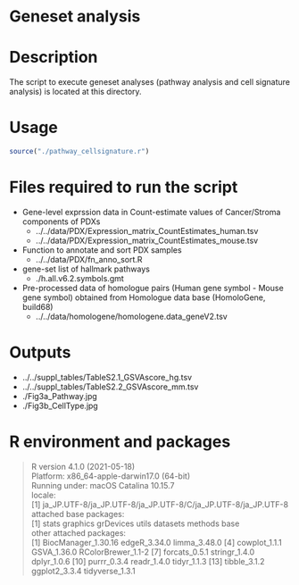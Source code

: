 # Geneset analysis 

# Description
The script to execute geneset analyses (pathway analysis and cell signature analysis) is located at this directory.

# Usage
```R
source("./pathway_cellsignature.r")
```

# Files required to run the script
- Gene-level exprssion data in Count-estimate values of Cancer/Stroma components of PDXs 
  - ../../data/PDX/Expression_matrix_CountEstimates_human.tsv
  - ../../data/PDX/Expression_matrix_CountEstimates_mouse.tsv
- Function to annotate and sort PDX samples
  - ../../data/PDX/fn_anno_sort.R
- gene-set list of hallmark pathways 
  - ./h.all.v6.2.symbols.gmt
- Pre-processed data of homologue pairs (Human gene symbol - Mouse gene symbol) obtained from Homologue data base (HomoloGene, build68)
  - ../../data/homologene/homologene.data_geneV2.tsv

# Outputs
- ../../suppl_tables/TableS2.1_GSVAscore_hg.tsv
- ../../suppl_tables/TableS2.2_GSVAscore_mm.tsv
- ./Fig3a_Pathway.jpg
- ./Fig3b_CellType.jpg

# R environment and packages
> R version 4.1.0 (2021-05-18)  
Platform: x86_64-apple-darwin17.0 (64-bit)  
Running under: macOS Catalina 10.15.7  
locale:  
[1] ja_JP.UTF-8/ja_JP.UTF-8/ja_JP.UTF-8/C/ja_JP.UTF-8/ja_JP.UTF-8  
attached base packages:  
[1] stats     graphics  grDevices utils     datasets  methods   base  
other attached packages:  
 [1] BiocManager_1.30.16 edgeR_3.34.0        limma_3.48.0
 [4] cowplot_1.1.1       GSVA_1.36.0         RColorBrewer_1.1-2
 [7] forcats_0.5.1       stringr_1.4.0       dplyr_1.0.6
[10] purrr_0.3.4         readr_1.4.0         tidyr_1.1.3
[13] tibble_3.1.2        ggplot2_3.3.4       tidyverse_1.3.1